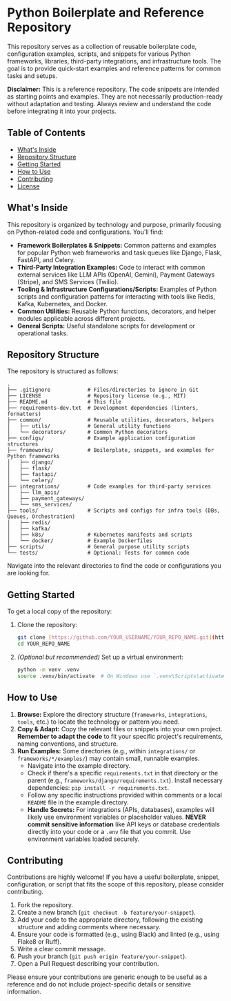 
# Python Boilerplate and Reference Repository

This repository serves as a collection of reusable boilerplate code, configuration examples, scripts, and snippets for various Python frameworks, libraries, third-party integrations, and infrastructure tools. The goal is to provide quick-start examples and reference patterns for common tasks and setups.

**Disclaimer:** This is a reference repository. The code snippets are intended as starting points and examples. They are not necessarily production-ready without adaptation and testing. Always review and understand the code before integrating it into your projects.

## Table of Contents

- [What's Inside](#whats-inside)
- [Repository Structure](#repository-structure)
- [Getting Started](#getting-started)
- [How to Use](#how-to-use)
- [Contributing](#contributing)
- [License](#license)

## What's Inside

This repository is organized by technology and purpose, primarily focusing on Python-related code and configurations. You'll find:

* **Framework Boilerplates & Snippets:** Common patterns and examples for popular Python web frameworks and task queues like Django, Flask, FastAPI, and Celery.
* **Third-Party Integration Examples:** Code to interact with common external services like LLM APIs (OpenAI, Gemini), Payment Gateways (Stripe), and SMS Services (Twilio).
* **Tooling & Infrastructure Configurations/Scripts:** Examples of Python scripts and configuration patterns for interacting with tools like Redis, Kafka, Kubernetes, and Docker.
* **Common Utilities:** Reusable Python functions, decorators, and helper modules applicable across different projects.
* **General Scripts:** Useful standalone scripts for development or operational tasks.

## Repository Structure

The repository is structured as follows:

```text
.
├── .gitignore            # Files/directories to ignore in Git
├── LICENSE               # Repository license (e.g., MIT)
├── README.md             # This file
├── requirements-dev.txt  # Development dependencies (linters, formatters)
├── common/               # Reusable utilities, decorators, helpers
│   ├── utils/            # General utility functions
│   └── decorators/       # Common Python decorators
├── configs/              # Example application configuration structures
├── frameworks/           # Boilerplate, snippets, and examples for Python frameworks
│   ├── django/
│   ├── flask/
│   ├── fastapi/
│   └── celery/
├── integrations/         # Code examples for third-party services
│   ├── llm_apis/
│   ├── payment_gateways/
│   └── sms_services/
├── tools/                # Scripts and configs for infra tools (DBs, Queues, Orchestration)
│   ├── redis/
│   ├── kafka/
│   ├── k8s/              # Kubernetes manifests and scripts
│   └── docker/           # Example Dockerfiles
├── scripts/              # General purpose utility scripts
└── tests/                # Optional: Tests for common code
````

Navigate into the relevant directories to find the code or configurations you are looking for.

## Getting Started

To get a local copy of the repository:

1.  Clone the repository:
    ```bash
    git clone [https://github.com/YOUR_USERNAME/YOUR_REPO_NAME.git](https://github.com/YOUR_USERNAME/YOUR_REPO_NAME.git)
    cd YOUR_REPO_NAME
    ```
2.  *(Optional but recommended)* Set up a virtual environment:
    ```bash
    python -m venv .venv
    source .venv/bin/activate  # On Windows use `.venv\Scripts\activate`
    ```


## How to Use

1.  **Browse:** Explore the directory structure (`frameworks`, `integrations`, `tools`, etc.) to locate the technology or pattern you need.
2.  **Copy & Adapt:** Copy the relevant files or snippets into your own project. **Remember to adapt the code** to fit your specific project's requirements, naming conventions, and structure.
3.  **Run Examples:** Some directories (e.g., within `integrations/` or `frameworks/*/examples/`) may contain small, runnable examples.
      * Navigate into the example directory.
      * Check if there's a specific `requirements.txt` in that directory or the parent (e.g., `frameworks/django/requirements.txt`). Install necessary dependencies: `pip install -r requirements.txt`.
      * Follow any specific instructions provided within comments or a local `README` file in the example directory.
      * **Handle Secrets:** For integrations (APIs, databases), examples will likely use environment variables or placeholder values. **NEVER commit sensitive information** like API keys or database credentials directly into your code or a `.env` file that you commit. Use environment variables loaded securely.

## Contributing

Contributions are highly welcome\! If you have a useful boilerplate, snippet, configuration, or script that fits the scope of this repository, please consider contributing.

1.  Fork the repository.
2.  Create a new branch (`git checkout -b feature/your-snippet`).
3.  Add your code to the appropriate directory, following the existing structure and adding comments where necessary.
4.  Ensure your code is formatted (e.g., using Black) and linted (e.g., using Flake8 or Ruff).
5.  Write a clear commit message.
6.  Push your branch (`git push origin feature/your-snippet`).
7.  Open a Pull Request describing your contribution.

Please ensure your contributions are generic enough to be useful as a reference and do not include project-specific details or sensitive information.
